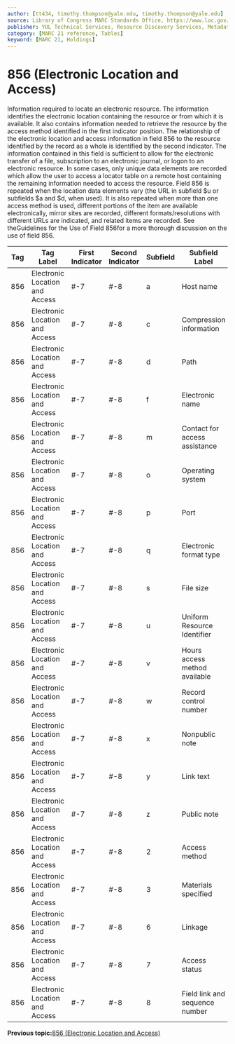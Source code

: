 ```yaml
---
author: [tt434, timothy.thompson@yale.edu, timothy.thompson@yale.edu]
source: Library of Congress MARC Standards Office, https://www.loc.gov/marc/holdings/hd856.html
publisher: YUL Technical Services, Resource Discovery Services, Metadata Services Unit
category: [MARC 21 reference, Tables]
keyword: [MARC 21, Holdings]
---
```


# 856 \(Electronic Location and Access\)

Information required to locate an electronic resource. The information identifies the electronic location containing the resource or from which it is available. It also contains information needed to retrieve the resource by the access method identified in the first indicator position. The relationship of the electronic location and access information in field 856 to the resource identified by the record as a whole is identified by the second indicator. The information contained in this field is sufficient to allow for the electronic transfer of a file, subscription to an electronic journal, or logon to an electronic resource. In some cases, only unique data elements are recorded which allow the user to access a locator table on a remote host containing the remaining information needed to access the resource. Field 856 is repeated when the location data elements vary \(the URL in subfield $u or subfields $a and $d, when used\). It is also repeated when more than one access method is used, different portions of the item are available electronically, mirror sites are recorded, different formats/resolutions with different URLs are indicated, and related items are recorded. See theGuidelines for the Use of Field 856for a more thorough discussion on the use of field 856.

|Tag|Tag Label|First Indicator|Second Indicator|Subfield|Subfield Label|Repeatable|
|---|---------|---------------|----------------|--------|--------------|----------|
|856|Electronic Location and Access|\#-7|\#-8|a|Host name|T|
|856|Electronic Location and Access|\#-7|\#-8|c|Compression information|T|
|856|Electronic Location and Access|\#-7|\#-8|d|Path|T|
|856|Electronic Location and Access|\#-7|\#-8|f|Electronic name|T|
|856|Electronic Location and Access|\#-7|\#-8|m|Contact for access assistance|T|
|856|Electronic Location and Access|\#-7|\#-8|o|Operating system|F|
|856|Electronic Location and Access|\#-7|\#-8|p|Port|F|
|856|Electronic Location and Access|\#-7|\#-8|q|Electronic format type|F|
|856|Electronic Location and Access|\#-7|\#-8|s|File size|T|
|856|Electronic Location and Access|\#-7|\#-8|u|Uniform Resource Identifier|T|
|856|Electronic Location and Access|\#-7|\#-8|v|Hours access method available|T|
|856|Electronic Location and Access|\#-7|\#-8|w|Record control number|T|
|856|Electronic Location and Access|\#-7|\#-8|x|Nonpublic note|T|
|856|Electronic Location and Access|\#-7|\#-8|y|Link text|T|
|856|Electronic Location and Access|\#-7|\#-8|z|Public note|T|
|856|Electronic Location and Access|\#-7|\#-8|2|Access method|F|
|856|Electronic Location and Access|\#-7|\#-8|3|Materials specified|F|
|856|Electronic Location and Access|\#-7|\#-8|6|Linkage|F|
|856|Electronic Location and Access|\#-7|\#-8|7|Access status|F|
|856|Electronic Location and Access|\#-7|\#-8|8|Field link and sequence number|T|

**Previous topic:**[856 \(Electronic Location and Access\)](../tables/856_bib_table.md)


